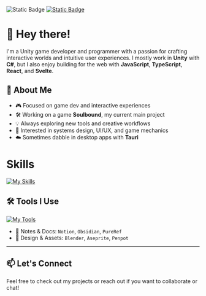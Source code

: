 ![Static Badge](https://img.shields.io/badge/Working%20on-Soulbound-purple?style=flat-square&color=%23C22141)
[![Static Badge](https://img.shields.io/badge/Working%20on-Boardify-purple?style=flat-square&color=%23aa52bf)](https://github.com/bluepixeldev/boardify)

# 👋 Hey there!
I'm a Unity game developer and programmer with a passion for crafting interactive worlds and intuitive user experiences. I mostly work in **Unity** with **C#**, but I also enjoy building for the web with **JavaScript**, **TypeScript**, **React**, and **Svelte**.

## 🧠 About Me
- 🎮 Focused on game dev and interactive experiences  
- 🛠️ Working on a game **Soulbound**, my current main project
- 💡 Always exploring new tools and creative workflows  
- 🧩 Interested in systems design, UI/UX, and game mechanics  
- ☁️ Sometimes dabble in desktop apps with **Tauri**

# Skills
[![My Skills](https://skillicons.dev/icons?i=cs,unity,js,ts,react,svelte,html,css,py)](https://skillicons.dev)

## 🛠️ Tools I Use
[![My Tools](https://skillicons.dev/icons?i=vscode,visualstudio,notion,obsidian,blender,aseprite&perline=6)](https://skillicons.dev)

- 🧠 Notes & Docs: `Notion`, `Obsidian`, `PureRef`  
- 🎨 Design & Assets: `Blender`, `Aseprite`, `Penpot`

---

## 📫 Let's Connect

Feel free to check out my projects or reach out if you want to collaborate or chat!
